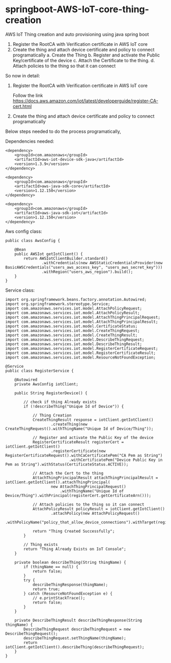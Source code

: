 # springboot-AWS-IoT-core-thing-creation
AWS IoT Thing creation and auto provisioning using java spring boot

1. Register the RootCA with Verification certificate in AWS IoT core
2. Create the thing and attach device certificate and policy to connect programatically
	a. Create the Thing
	b. Register and activate the Public Key/certificate of the device
	c. Attach the Certificate to the thing.
	d. Attach policies to the thing so that it can connect

So now in detail:


1. Register the RootCA with Verification certificate in AWS IoT core
	
	Follow the link
		https://docs.aws.amazon.com/iot/latest/developerguide/register-CA-cert.html
		

2. Create the thing and attach device certificate and policy to connect programatically

Below steps needed to do the process programatically,

Dependencies needed:
	
	<dependency>
		<groupId>com.amazonaws</groupId>
		<artifactId>aws-iot-device-sdk-java</artifactId>
		<version>1.3.9</version>
	</dependency>

	<dependency>
		<groupId>com.amazonaws</groupId>
		<artifactId>aws-java-sdk-core</artifactId>
		<version>1.12.150</version>
	</dependency>

	<dependency>
		<groupId>com.amazonaws</groupId>
		<artifactId>aws-java-sdk-iot</artifactId>
		<version>1.12.150</version>
	</dependency>


Aws config class:
	
	public class AwsConfig {
	
		@Bean
		public AWSIot getIotClient() {
			return AWSIotClientBuilder.standard()
					.withCredentials(new AWSStaticCredentialsProvider(new BasicAWSCredentials("users_aws_access_key", "users_aws_secret_key")))
					.withRegion("users_aws_region").build();
		}	
	}
	

Service class:

	import org.springframework.beans.factory.annotation.Autowired;
	import org.springframework.stereotype.Service;
	import com.amazonaws.services.iot.model.AttachPolicyRequest;
	import com.amazonaws.services.iot.model.AttachPolicyResult;
	import com.amazonaws.services.iot.model.AttachThingPrincipalRequest;
	import com.amazonaws.services.iot.model.AttachThingPrincipalResult;
	import com.amazonaws.services.iot.model.CertificateStatus;
	import com.amazonaws.services.iot.model.CreateThingRequest;
	import com.amazonaws.services.iot.model.CreateThingResult;
	import com.amazonaws.services.iot.model.DescribeThingRequest;
	import com.amazonaws.services.iot.model.DescribeThingResult;
	import com.amazonaws.services.iot.model.RegisterCertificateRequest;
	import com.amazonaws.services.iot.model.RegisterCertificateResult;
	import com.amazonaws.services.iot.model.ResourceNotFoundException;

	@Service
	public class RegisterService {

		@Autowired
		private AwsConfig iotClient;

		public String RegisterDevice() {

			// check if thing Already exists
			if (!describeThing("Unique Id of Device")) {

				// Thing Creation
				CreateThingResult response = iotClient.getIotClient()
						.createThing(new CreateThingRequest().withThingName("Unique Id of Device/Thing"));

				// Register and activate the Public Key of the device
				RegisterCertificateResult registerCert = iotClient.getIotClient()
						.registerCertificate(new RegisterCertificateRequest().withCaCertificatePem("CA Pem as String")
								.withCertificatePem("Device Public Key in Pem as String").withStatus(CertificateStatus.ACTIVE));

				// Attach the Cert to the thing
				AttachThingPrincipalResult attachThingPrincipalResult = iotClient.getIotClient().attachThingPrincipal(
						new AttachThingPrincipalRequest()
							.withThingName("Unique Id of Device/Thing").withPrincipal(registerCert.getCertificateArn()));

				// Attach policies to the thing so it can connect
				AttachPolicyResult policyResult = iotClient.getIotClient()
						.attachPolicy(new AttachPolicyRequest()
							.withPolicyName("policy_that_allow_device_connections").withTarget(registerCert.getCertificateArn()));

				return "Thing Created Successfully";
			}	

			// Thing exists
			return "Thing Already Exists on IoT Console";
		}

		private boolean describeThing(String thingName) {
			if (thingName == null) {
				return false;
			}
			try {
				describeThingResponse(thingName);
				return true;
			} catch (ResourceNotFoundException e) {
				// e.printStackTrace();
				return false;
			}
		}

		private DescribeThingResult describeThingResponse(String thingName) {
			DescribeThingRequest describeThingRequest = new DescribeThingRequest();
			describeThingRequest.setThingName(thingName);
			return iotClient.getIotClient().describeThing(describeThingRequest);
		}	
	}
